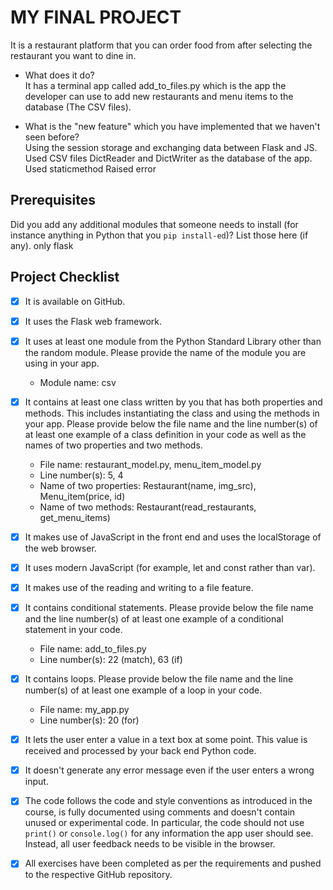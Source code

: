 # MY FINAL PROJECT
It is a restaurant platform that you can order food from after selecting the restaurant you want to dine in.


- What does it do?  
  It has a terminal app called add_to_files.py which is the app the developer can use to add new restaurants and menu items to the database (The CSV files).

- What is the "new feature" which you have implemented that we haven't seen before?  
  Using the session storage and exchanging data between Flask and JS.
  Used CSV files DictReader and DictWriter as the database of the app.
  Used staticmethod
  Raised error


## Prerequisites
Did you add any additional modules that someone needs to install (for instance anything in Python that you `pip install-ed`)? 
List those here (if any).
only flask

## Project Checklist
- [x] It is available on GitHub.
- [x] It uses the Flask web framework.
- [x] It uses at least one module from the Python Standard Library other than the random module.
  Please provide the name of the module you are using in your app.
  - Module name:
  csv

- [x] It contains at least one class written by you that has both properties and methods. This includes instantiating the class and using the methods in your app. Please provide below the file name and the line number(s) of at least one example of a class definition in your code as well as the names of two properties and two methods.
  - File name: restaurant_model.py, menu_item_model.py
  - Line number(s): 5, 4
  - Name of two properties: Restaurant(name, img_src), Menu_item(price, id)
  - Name of two methods: Restaurant(read_restaurants, get_menu_items)
- [x] It makes use of JavaScript in the front end and uses the localStorage of the web browser.
- [x] It uses modern JavaScript (for example, let and const rather than var).
- [x] It makes use of the reading and writing to a file feature.
- [x] It contains conditional statements. Please provide below the file name and the line number(s) of at least
  one example of a conditional statement in your code.
  - File name: add_to_files.py
  - Line number(s): 22 (match), 63 (if)
- [x] It contains loops. Please provide below the file name and the line number(s) of at least
  one example of a loop in your code.
  - File name: my_app.py
  - Line number(s): 20 (for)
- [x] It lets the user enter a value in a text box at some point.
  This value is received and processed by your back end Python code.
- [x] It doesn't generate any error message even if the user enters a wrong input.
- [x] The code follows the code and style conventions as introduced in the course, is fully documented using comments and doesn't contain unused or experimental code. 
  In particular, the code should not use `print()` or `console.log()` for any information the app user should see. Instead, all user feedback needs to be visible in the browser.  
- [x] All exercises have been completed as per the requirements and pushed to the respective GitHub repository.